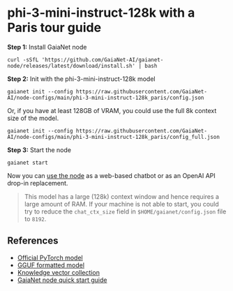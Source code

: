 # phi-3-mini-instruct-128k with a Paris tour guide

**Step 1:** Install GaiaNet node

```
curl -sSfL 'https://github.com/GaiaNet-AI/gaianet-node/releases/latest/download/install.sh' | bash
```

**Step 2:** Init with the phi-3-mini-instruct-128k model

```
gaianet init --config https://raw.githubusercontent.com/GaiaNet-AI/node-configs/main/phi-3-mini-instruct-128k_paris/config.json
```

Or, if you have at least 128GB of VRAM, you could use the full 8k context size of the model.

```
gaianet init --config https://raw.githubusercontent.com/GaiaNet-AI/node-configs/main/phi-3-mini-instruct-128k_paris/config_full.json
```


**Step 3:** Start the node

```
gaianet start
```

Now you can [use the node](https://docs.gaianet.ai/user-guide/mynode) as a web-based chatbot or as an OpenAI API drop-in replacement.

> This model has a large (128k) context window and hence requires a large amount of RAM. If your machine is not able to start, you could try to reduce the `chat_ctx_size` field in `$HOME/gaianet/config.json` file to `8192`.

## References

* [Official PyTorch model](https://huggingface.co/microsoft/Phi-3-mini-128k-instruct)
* [GGUF formatted model](https://huggingface.co/gaianet/Phi-3-mini-128k-instruct-GGUF)
* [Knowledge vector collection](https://huggingface.co/datasets/gaianet/paris)
* [GaiaNet node quick start guide](https://docs.gaianet.ai/node-guide/quick-start)
